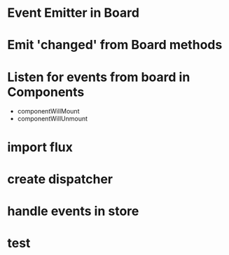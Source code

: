 # Event Emitter in Board

# Emit 'changed' from Board methods

# Listen for events from board in Components
* componentWillMount
* componentWillUnmount

# import flux

# create dispatcher

# handle events in store

# test
